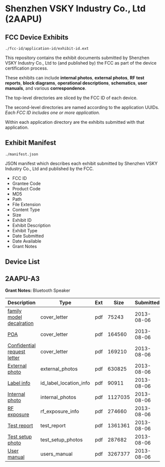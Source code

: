 # Shenzhen VSKY Industry Co., Ltd (2AAPU)
## FCC Device Exhibits

```
./fcc-id/application-id/exhibit-id.ext
```

This repository contains the exhibit documents submitted by Shenzhen VSKY Industry Co., Ltd to (and published by) the FCC as part of the device certification process.

These exhibits can include **internal photos**, **external photos**, **RF test reports**, **block diagrams**, **operational descriptions**, **schematics**, **user manuals**, and various **correspondence**.

The top-level directories are sliced by the FCC ID of each device.

The second-level directories are named according to the application UUIDs. *Each FCC ID includes one or more application.*

Within each application directory are the exhibits submitted with that application. 

## Exhibit Manifest

```
./manifest.json
```

JSON manifest which describes each exhibit submitted by Shenzhen VSKY Industry Co., Ltd and published by the FCC.

- FCC ID
- Grantee Code
- Product Code
- MD5
- Path
- File Extension
- Content Type
- Size
- Exhibit ID
- Exhibit Description
- Exhibit Type
- Date Submitted
- Date Available
- Grant Notes

## Device List
## 2AAPU-A3
**Grant Notes:** Bluetooth Speaker

| Description | Type | Ext | Size | Submitted | Available |
| ----------- | ---- | --- | ---- | --------- | --------- |
| [family model decalration](2AAPU-A3/a64e437709796a3835f631388093e0aa/2034282.pdf) | cover_letter | pdf | 75243 | 2013-08-06 | 2013-08-06 |
| [POA](2AAPU-A3/a64e437709796a3835f631388093e0aa/2034283.pdf) | cover_letter | pdf | 164560 | 2013-08-06 | 2013-08-06 |
| [Confidential request letter](2AAPU-A3/a64e437709796a3835f631388093e0aa/2034284.pdf) | cover_letter | pdf | 169210 | 2013-08-06 | 2013-08-06 |
| [External photo](2AAPU-A3/a64e437709796a3835f631388093e0aa/2034291.pdf) | external_photos | pdf | 630825 | 2013-08-06 | 2013-08-06 |
| [Label info](2AAPU-A3/a64e437709796a3835f631388093e0aa/2034293.pdf) | id_label_location_info | pdf | 90911 | 2013-08-06 | 2013-08-06 |
| [Internal photo](2AAPU-A3/a64e437709796a3835f631388093e0aa/2034292.pdf) | internal_photos | pdf | 1127035 | 2013-08-06 | 2013-08-06 |
| [RF exposure](2AAPU-A3/a64e437709796a3835f631388093e0aa/2034289.pdf) | rf_exposure_info | pdf | 274660 | 2013-08-06 | 2013-08-06 |
| [Test report](2AAPU-A3/a64e437709796a3835f631388093e0aa/2034288.pdf) | test_report | pdf | 1361361 | 2013-08-06 | 2013-08-06 |
| [Test setup photo](2AAPU-A3/a64e437709796a3835f631388093e0aa/2034290.pdf) | test_setup_photos | pdf | 287682 | 2013-08-06 | 2013-08-06 |
| [User manual](2AAPU-A3/a64e437709796a3835f631388093e0aa/2034294.pdf) | users_manual | pdf | 3267377 | 2013-08-06 | 2013-08-06 |

